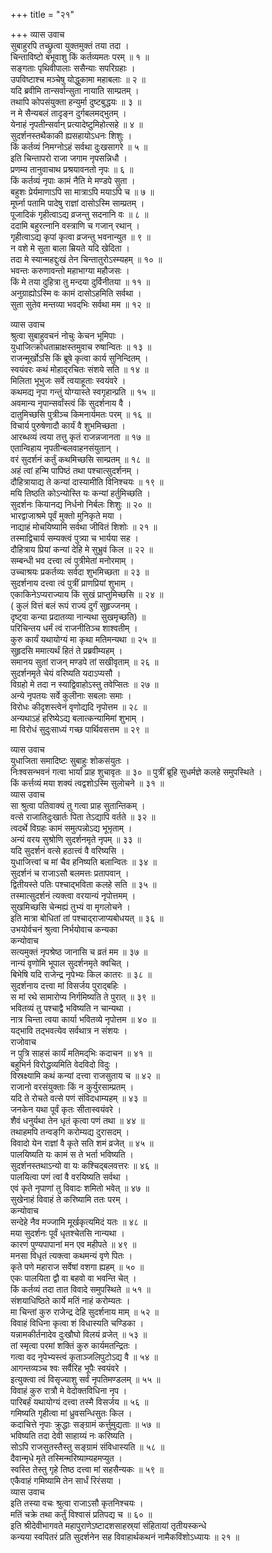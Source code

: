+++
title = "२१"

+++
व्यास उवाच  
सुबाहुरपि तच्छ्रुत्वा युक्तमुक्तं तया तदा ।  
चिन्ताविष्टो बभूवाशु किं कर्तव्यमतः परम् ॥ १ ॥  
सङ्गताः पृथिवीपालाः ससैन्याः सपरिग्रहाः ।  
उपविष्टाश्च मञ्चेषु योद्धुकामा महाबलाः ॥ २ ॥  
यदि ब्रवीमि तान्सर्वान्सुता नायाति साम्प्रतम् ।  
तथापि कोपसंयुक्ता हन्युर्मा दुष्टबुद्धयः ॥ ३ ॥  
न मे सैन्यबलं तादृङ्न दुर्गबलमद्‌भुतम् ।  
येनाहं नृपतीन्सर्वान् प्रत्यादेष्टुमिहोत्सहे ॥ ४ ॥  
सुदर्शनस्तथैकाकी ह्यसहायोऽधनः शिशुः ।  
किं कर्तव्यं निमग्नोऽहं सर्वथा दुःखसागरे ॥ ५ ॥  
इति चिन्तापरो राजा जगाम नृपसन्निधौ ।  
प्रणम्य तानुवाचाथ प्रश्रयावनतो नृपः ॥ ६ ॥  
किं कर्तव्यं नृपाः कामं नैति मे मण्डपे सुता ।  
बहुशः प्रेर्यमाणाऽपि सा मात्राऽपि मयाऽपि च ॥ ७ ॥  
मूर्घ्ना पतामि पादेषु राज्ञां दासोऽस्मि साम्प्रतम् ।  
पूजादिकं गृहीत्वाऽद्य व्रजन्तु सदनानि वः ॥ ८ ॥  
ददामि बहुरत्नानि वस्त्राणि च गजान् रथान् ।  
गृहीत्वाऽद्य कृपां कृत्वा व्रजन्तु भवनान्युत ॥ ९ ॥  
न वशे मे सुता बाला म्रियते यदि खेदिता ।  
तदा मे स्यान्महद्दुःखं तेन चिन्तातुरोऽस्म्यहम् ॥ १० ॥  
भवन्तः करुणावन्तो महाभाग्या महौजसः ।  
किं मे तया दुहित्रा तु मन्दया दुर्विनीतया ॥ ११ ॥  
अनुग्राह्योऽस्मि वः कामं दासोऽहमिति सर्वथा ।  
सुता सुतेव मन्तव्या भवद्‌भिः सर्वथा मम ॥ १२ ॥  
  
व्यास उवाच  
श्रुत्वा सुबाहुवचनं नोचुः केचन भूमिपाः ।  
युधाजित्क्रोधताम्राक्षस्तमुवाच रुषान्वितः ॥ १३ ॥  
राजन्मूर्खोऽसि किं ब्रूषे कृत्वा कार्य सुनिन्दितम् ।  
स्वयंवरः कथं मोहाद्‌रचितः संशये सति ॥ १४ ॥  
मिलिता भूभुजः सर्वे त्वयाहूताः स्वयंवरे ।  
कथमद्य नृपा गन्तुं योग्यास्ते स्वगृहान्प्रति ॥ १५ ॥  
अवमान्य नृपान्सर्वांस्त्वं किं सुदर्शनाय वै ।  
दातुमिच्छसि पुत्रीञ्च किमनार्यमतः परम् ॥ १६ ॥  
विचार्य पुरुषेणादौ कार्यं वै शुभमिच्छता ।  
आरब्धव्यं त्वया तत्तु कृतं राजन्नजानता ॥ १७ ॥  
एतान्विहाय नृपतीन्बलवाहनसंयुतान् ।  
वरं सुदर्शनं कर्तुं कथमिच्छसि साम्प्रतम् ॥ १८ ॥  
अहं त्वां हन्मि पापिष्ठं तथा पश्चात्सुदर्शनम् ।  
दौहित्रायाद्य ते कन्यां दास्यामीति विनिश्चयः ॥ १९ ॥  
मयि तिष्ठति कोऽन्योस्ति यः कन्यां हर्तुमिच्छति ।  
सुदर्शनः कियानद्य निर्धनो निर्बलः शिशुः ॥ २० ॥  
भारद्वाजाश्रमे पूर्वं मुक्तो मुनिकृते मया ।  
नाद्याहं मोचयिष्यामि सर्वथा जीवितं शिशोः ॥ २१ ॥  
तस्माद्विचार्य सम्यक्त्वं पुत्र्या च भार्यया सह ।  
दौहित्राय प्रियां कन्यां देहि मे सुभ्रुवं किल ॥ २२ ॥  
सम्बन्धी भव दत्त्वा त्वं पुत्रीमेतां मनोरमाम् ।  
उच्चाश्रयः प्रकर्तव्यः सर्वदा शुभमिच्छता ॥ २३ ॥  
सुदर्शनाय दत्त्वा त्वं पुत्रीं प्राणप्रियां शुभाम् ।  
एकाकिनेऽप्यराज्याय किं सुखं प्राप्तुमिच्छसि ॥ २४ ॥  
( कुलं वित्तं बलं रूपं राज्यं दुर्गं सुहृज्जनम् ।  
दृष्ट्वा कन्या प्रदातव्या नान्यथा सुखमृच्छति) ॥  
परिचिन्तय धर्मं त्वं राजनीतिञ्च शाश्वतीम् ।  
कुरु कार्यं यथायोग्यं मा कृथा मतिमन्यथा ॥ २५ ॥  
सुहृदसि ममात्यर्थं हितं ते प्रब्रवीम्यहम् ।  
समानय सुतां राजन् मण्डपे तां सखीवृताम् ॥ २६ ॥  
सुदर्शनमृते चेयं वरिष्यति यदाऽप्यसौ ।  
विग्रहो मे तदा न स्याद्विवाहोऽस्तु तवेप्सितः ॥ २७ ॥  
अन्ये नृपतयः सर्वे कुलीनाः सबलाः समाः ।  
विरोधः कीदृशस्त्वेनं वृणोद्यदि नृपोत्तम ॥ २८ ॥  
अन्यथाऽहं हरिष्येऽद्य बलात्कन्यामिमां शुभाम् ।  
मा विरोधं सुदुःसाध्यं गच्छ पार्थिवसत्तम ॥ २९ ॥  
  
व्यास उवाच  
युधाजिता समादिष्टः सुबाहुः शोकसंयुतः ।  
निःश्वसन्भवनं गत्वा भार्यां प्राह शुचावृतः ॥ ३० ॥
पुत्रीं ब्रूहि सुधर्मज्ञे कलहे समुपस्थिते ।  
किं कर्त्तव्यं मया शक्यं त्वद्वशोऽस्मि सुलोचने ॥ ३१ ॥  
व्यास उवाच  
सा श्रुत्वा पतिवाक्यं तु गत्वा प्राह सुतान्तिकम् ।  
वत्से राजातिदुःखार्तः पिता तेऽद्यापि वर्तते ॥ ३२ ॥  
त्वदर्थे विग्रहः कामं समुत्पन्नोऽद्य भूभृताम् ।  
अन्यं वरय सुश्रोणि सुदर्शनमृते नृपम् ॥ ३३ ॥  
यदि सुदर्शनं वत्से हठात्त्वं वै वरिष्यसि ।  
युधाजित्त्वां च मां चैव हनिष्यति बलान्वितः ॥ ३४ ॥  
सुदर्शनं च राजाऽसौ बलमत्तः प्रतापवान् ।  
द्वितीयस्ते पतिः पश्चाद्‌भविता कलहे सति ॥ ३५ ॥  
तस्मात्सुदर्शनं त्यक्त्वा वरयान्यं नृपोत्तमम् ।  
सुखमिच्छसि चेन्मह्यं तुभ्यं वा मृगलोचने ।  
इति मात्रा बोधितां तां पश्चाद्‌राजाप्यबोधयत् ॥ ३६ ॥  
उभयोर्वचनं श्रुत्वा निर्भयोवाच कन्यका  
कन्योवाच  
सत्यमुक्तं नृपश्रेष्ठ जानासि च व्रतं मम ॥ ३७ ॥  
नान्यं वृणोमि भूपाल सुदर्शनमृते क्वचित् ।  
बिभेषि यदि राजेन्द्र नृपेभ्यः किल कातरः ॥ ३८ ॥  
सुदर्शनाय दत्त्वा मां विसर्जय पुराद्‌बहिः ।  
स मां रथे सामारोप्य निर्गमिष्यति ते पुरात् ॥ ३९ ॥  
भवितव्यं तु पश्चाद्वै भविष्यति न चान्यथा ।  
नात्र चिन्ता त्वया कार्या भवितव्ये नृपोत्तम ॥ ४० ॥  
यद्‌भावि तद्‌भवत्येव सर्वथात्र न संशयः ।  
राजोवाच  
न पुत्रि साहसं कार्यं मतिमद्‌भिः कदाचन ॥ ४१ ॥  
बहुभिर्न विरोद्धव्यमिति वेदविदो विदुः ।  
विस्रक्ष्यामि कथं कन्यां दत्त्वा राजसुताय च ॥ ४२ ॥  
राजानो वरसंयुक्ताः किं न कुर्युरसाम्प्रतम् ।  
यदि ते रोचते वत्से पणं संविदधाम्यहम् ॥ ४३ ॥  
जनकेन यथा पूर्वं कृतः सीतास्वयंवरे ।  
शैवं धनुर्यथा तेन धृतं कृत्वा पणं तथा ॥ ४४ ॥  
तथाहमपि तन्वङ्‌गि करोम्यद्य दुरासदम् ।  
विवादो येन राज्ञां वै कृते सति शमं व्रजेत् ॥ ४५ ॥  
पालयिष्यति यः कामं स ते भर्ता भविष्यति ।  
सुदर्शनस्तथाऽन्यो वा यः कश्चिद्‌बलवत्तरः ॥ ४६ ॥  
पालयित्वा पणं त्वां वै वरयिष्यति सर्वथा ।  
एवं कृते नृपाणां तु विवादः शमितो भवेत् ॥ ४७ ॥  
सुखेनाहं विवाहं ते करिष्यामि ततः परम् ।  
कन्योवाच  
सन्देहे नैव मज्जामि मूर्खकृत्यमिदं यतः ॥ ४८ ॥  
मया सुदर्शनः पूर्वं धृतश्चेतसि नान्यथा ।  
कारणं पुण्यपापानां मन एव महीपते ॥ ४९ ॥  
मनसा विधृतं त्यक्त्वा कथमन्यं वृणे पितः ।  
कृते पणे महाराज सर्वेषां वशगा ह्यहम् ॥ ५० ॥  
एकः पालयिता द्वौ वा बहवो वा भवन्ति चेत् ।  
किं कर्तव्यं तदा तात विवादे समुपस्थिते ॥ ५१ ॥  
संशयाधिष्ठिते कार्ये मतिं नाहं करोम्यतः ।  
मा चिन्तां कुरु राजेन्द्र देहि सुदर्शनाय माम् ॥ ५२ ॥  
विवाहं विधिना कृत्वा शं विधास्यति चण्डिका ।  
यन्नामकीर्तनादेव दुःखौघो विलयं व्रजेत् ॥ ५३ ॥  
तां स्मृत्वा परमां शक्तिं कुरु कार्यमतन्द्रितः ।  
गत्वा वद नृपेभ्यस्त्वं कृताञ्जलिपुटोऽद्य वै ॥ ५४ ॥  
आगन्तव्यञ्च श्वः सर्वैरिह भूपैः स्वयंवरे ।  
इत्युक्त्वा त्वं विसृज्याशु सर्वं नृपतिमण्डलम् ॥ ५५ ॥  
विवाहं कुरु रात्रौ मे वेदोक्तविधिना नृप ।  
पारिबर्हं यथायोग्यं दत्त्वा तस्मै विसर्जय ॥ ५६ ॥  
गमिष्यति गृहीत्वा मां ध्रुवसन्धिसुतः किल ।  
कदाचित्ते नृपाः क्रुद्धाः सङ्ग्रामं कर्त्तुमुद्यताः ॥ ५७ ॥  
भविष्यति तदा देवी साहाय्यं नः करिष्यति ।  
सोऽपि राजसुतस्तैस्तु सङ्ग्रामं संविधास्यति ॥ ५८ ॥  
दैवान्मृधे मृते तस्मिन्मरिष्याम्यहमप्युत ।  
स्वस्ति तेस्तु गृहे तिष्ठ दत्त्वा मां सहसैन्यकः ॥ ५९ ॥  
एकैवाहं गमिष्यामि तेन सार्धं रिरंसया ।  
व्यास उवाच  
इति तस्या वचः श्रुत्वा राजाऽसौ कृतनिश्चयः ।  
मतिं चक्रे तथा कर्तुं विश्वासं प्रतिपद्य च ॥ ६० ॥  
इति श्रीदेवीभागवते महापुराणेऽष्टादशसाहस्र्यां संहितायां तृतीयस्कन्धे  
कन्यया स्वपितरं प्रति सुदर्शनेन सह विवाहार्थकथनं नामैकविंशोऽध्यायः ॥ २१ ॥
